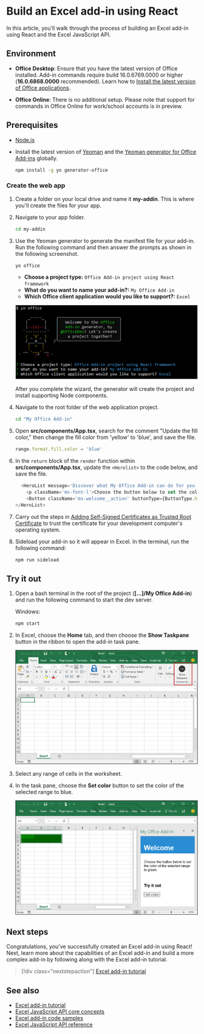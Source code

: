 # Build an Excel add-in using React

In this article, you'll walk through the process of building an Excel add-in using React and the Excel JavaScript API.

## Environment

- **Office Desktop**: Ensure that you have the latest version of Office installed. Add-in commands require build 16.0.6769.0000 or higher (**16.0.6868.0000** recommended). Learn how to [Install the latest version of Office applications](http://aka.ms/latestoffice). 
 
- **Office Online**: There is no additional setup. Please note that support for commands in Office Online for work/school accounts is in preview.

## Prerequisites

- [Node.js](https://nodejs.org)

- Install the latest version of [Yeoman](https://github.com/yeoman/yo) and the [Yeoman generator for Office Add-ins](https://github.com/OfficeDev/generator-office) globally.
    ```bash
    npm install -g yo generator-office
    ```

### Create the web app

1. Create a folder on your local drive and name it **my-addin**. This is where you'll create the files for your app.

2. Navigate to your app folder.

    ```bash
    cd my-addin
    ```

3. Use the Yeoman generator to generate the manifest file for your add-in. Run the following command and then answer the prompts as shown in the following screenshot.

    ```bash
    yo office
    ```

    - **Choose a project type:** `Office Add-in project using React framework`
    - **What do you want to name your add-in?:** `My Office Add-in`
    - **Which Office client application would you like to support?:** `Excel`

    ![Yeoman generator](../images/yo-office-excel-react.png)
    
    After you complete the wizard, the generator will create the project and install supporting Node components.

4. Navigate to the root folder of the web application project.

    ```bash
    cd "My Office Add-in"
    ```
	
5.  Open **src/components/App.tsx**, search for the comment "Update the fill color," then change the fill color from 'yellow' to 'blue', and save the file. 

    ```js
    range.format.fill.color = 'blue'

    ```

6. In the `return` block of the `render` function within **src/components/App.tsx**, update the `<Herolist>` to the code below, and save the file. 

    ```js
      <HeroList message='Discover what My Office Add-in can do for you today!' items={this.state.listItems}>
        <p className='ms-font-l'>Choose the button below to set the color of the selected range to blue. <b>Set color</b>.</p>
        <Button className='ms-welcome__action' buttonType={ButtonType.hero} iconProps={{ iconName: 'ChevronRight' }} onClick={this.click}>Run</Button>
    </HeroList>
    ```

7. Carry out the steps in [Adding Self-Signed Certificates as Trusted Root Certificate](https://github.com/OfficeDev/generator-office/blob/master/src/docs/ssl.md) to trust the certificate for your development computer's operating system.

8. Sideload your add-in so it will appear in Excel. In the terminal, run the following command: 
    
    ```bash
    npm run sideload
    ```

## Try it out

1. Open a bash terminal in the root of the project (**[...]/My Office Add-in**) and run the following command to start the dev server.

    Windows:
    ```bash
    npm start
    ```

2. In Excel, choose the **Home** tab, and then choose the **Show Taskpane** button in the ribbon to open the add-in task pane.

    ![Excel add-in button](../images/excel-quickstart-addin-2b.png)

3. Select any range of cells in the worksheet.

4. In the task pane, choose the **Set color** button to set the color of the selected range to blue.

    ![Excel add-in](../images/excel-quickstart-addin-2c.png)

## Next steps

Congratulations, you've successfully created an Excel add-in using React! Next, learn more about the capabilities of an Excel add-in and build a more complex add-in by following along with the Excel add-in tutorial.

> [!div class="nextstepaction"]
> [Excel add-in tutorial](../tutorials/excel-tutorial.yml)

## See also

* [Excel add-in tutorial](../tutorials/excel-tutorial-create-table.md)
* [Excel JavaScript API core concepts](../excel/excel-add-ins-core-concepts.md)
* [Excel add-in code samples](https://developer.microsoft.com/office/gallery/?filterBy=Samples,Excel)
* [Excel JavaScript API reference](https://docs.microsoft.com/javascript/office/overview/excel-add-ins-reference-overview?view=office-js)
